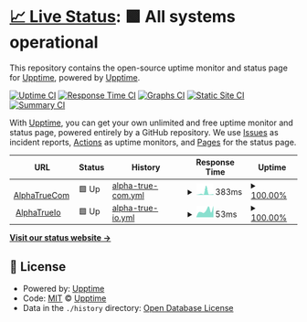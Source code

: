 # [📈 Live Status](https://upptime.github.io/upptime): <!--live status--> **🟩 All systems operational**

This repository contains the open-source uptime monitor and status page for [Upptime](https://upptime.js.org), powered by [Upptime](https://github.com/upptime/upptime).

[![Uptime CI](https://github.com/AlphaTrueCom/upptime/workflows/Uptime%20CI/badge.svg)](https://github.com/AlphaTrueCom/upptime/actions?query=workflow%3A%22Uptime+CI%22)
[![Response Time CI](https://github.com/AlphaTrueCom/upptime/workflows/Response%20Time%20CI/badge.svg)](https://github.com/AlphaTrueCom/upptime/actions?query=workflow%3A%22Response+Time+CI%22)
[![Graphs CI](https://github.com/AlphaTrueCom/upptime/workflows/Graphs%20CI/badge.svg)](https://github.com/AlphaTrueCom/upptime/actions?query=workflow%3A%22Graphs+CI%22)
[![Static Site CI](https://github.com/AlphaTrueCom/upptime/workflows/Static%20Site%20CI/badge.svg)](https://github.com/AlphaTrueCom/upptime/actions?query=workflow%3A%22Static+Site+CI%22)
[![Summary CI](https://github.com/AlphaTrueCom/upptime/workflows/Summary%20CI/badge.svg)](https://github.com/AlphaTrueCom/upptime/actions?query=workflow%3A%22Summary+CI%22)

With [Upptime](https://upptime.js.org), you can get your own unlimited and free uptime monitor and status page, powered entirely by a GitHub repository. We use [Issues](https://github.com/upptime/upptime/issues) as incident reports, [Actions](https://github.com/AlphaTrueCom/upptime/actions) as uptime monitors, and [Pages](https://upptime.github.io/upptime) for the status page.

<!--start: status pages-->
<!-- This summary is generated by Upptime (https://github.com/upptime/upptime) -->
<!-- Do not edit this manually, your changes will be overwritten -->
<!-- prettier-ignore -->
| URL | Status | History | Response Time | Uptime |
| --- | ------ | ------- | ------------- | ------ |
| <img alt="" src="https://favicons.githubusercontent.com/alphatrue.com" height="13"> [AlphaTrueCom](https://alphatrue.com) | 🟩 Up | [alpha-true-com.yml](https://github.com/AlphaTrueCom/upptime/commits/HEAD/history/alpha-true-com.yml) | <details><summary><img alt="Response time graph" src="./graphs/alpha-true-com/response-time-week.png" height="20"> 383ms</summary><br><a href="https://uptime.alphatrue.io/history/alpha-true-com"><img alt="Response time 212" src="https://img.shields.io/endpoint?url=https%3A%2F%2Fraw.githubusercontent.com%2FAlphaTrueCom%2Fupptime%2FHEAD%2Fapi%2Falpha-true-com%2Fresponse-time.json"></a><br><a href="https://uptime.alphatrue.io/history/alpha-true-com"><img alt="24-hour response time 156" src="https://img.shields.io/endpoint?url=https%3A%2F%2Fraw.githubusercontent.com%2FAlphaTrueCom%2Fupptime%2FHEAD%2Fapi%2Falpha-true-com%2Fresponse-time-day.json"></a><br><a href="https://uptime.alphatrue.io/history/alpha-true-com"><img alt="7-day response time 383" src="https://img.shields.io/endpoint?url=https%3A%2F%2Fraw.githubusercontent.com%2FAlphaTrueCom%2Fupptime%2FHEAD%2Fapi%2Falpha-true-com%2Fresponse-time-week.json"></a><br><a href="https://uptime.alphatrue.io/history/alpha-true-com"><img alt="30-day response time 361" src="https://img.shields.io/endpoint?url=https%3A%2F%2Fraw.githubusercontent.com%2FAlphaTrueCom%2Fupptime%2FHEAD%2Fapi%2Falpha-true-com%2Fresponse-time-month.json"></a><br><a href="https://uptime.alphatrue.io/history/alpha-true-com"><img alt="1-year response time 212" src="https://img.shields.io/endpoint?url=https%3A%2F%2Fraw.githubusercontent.com%2FAlphaTrueCom%2Fupptime%2FHEAD%2Fapi%2Falpha-true-com%2Fresponse-time-year.json"></a></details> | <details><summary><a href="https://uptime.alphatrue.io/history/alpha-true-com">100.00%</a></summary><a href="https://uptime.alphatrue.io/history/alpha-true-com"><img alt="All-time uptime 99.99%" src="https://img.shields.io/endpoint?url=https%3A%2F%2Fraw.githubusercontent.com%2FAlphaTrueCom%2Fupptime%2FHEAD%2Fapi%2Falpha-true-com%2Fuptime.json"></a><br><a href="https://uptime.alphatrue.io/history/alpha-true-com"><img alt="24-hour uptime 100.00%" src="https://img.shields.io/endpoint?url=https%3A%2F%2Fraw.githubusercontent.com%2FAlphaTrueCom%2Fupptime%2FHEAD%2Fapi%2Falpha-true-com%2Fuptime-day.json"></a><br><a href="https://uptime.alphatrue.io/history/alpha-true-com"><img alt="7-day uptime 100.00%" src="https://img.shields.io/endpoint?url=https%3A%2F%2Fraw.githubusercontent.com%2FAlphaTrueCom%2Fupptime%2FHEAD%2Fapi%2Falpha-true-com%2Fuptime-week.json"></a><br><a href="https://uptime.alphatrue.io/history/alpha-true-com"><img alt="30-day uptime 100.00%" src="https://img.shields.io/endpoint?url=https%3A%2F%2Fraw.githubusercontent.com%2FAlphaTrueCom%2Fupptime%2FHEAD%2Fapi%2Falpha-true-com%2Fuptime-month.json"></a><br><a href="https://uptime.alphatrue.io/history/alpha-true-com"><img alt="1-year uptime 99.99%" src="https://img.shields.io/endpoint?url=https%3A%2F%2Fraw.githubusercontent.com%2FAlphaTrueCom%2Fupptime%2FHEAD%2Fapi%2Falpha-true-com%2Fuptime-year.json"></a></details>
| <img alt="" src="https://favicons.githubusercontent.com/alphatrue.io" height="13"> [AlphaTrueIo](https://alphatrue.io) | 🟩 Up | [alpha-true-io.yml](https://github.com/AlphaTrueCom/upptime/commits/HEAD/history/alpha-true-io.yml) | <details><summary><img alt="Response time graph" src="./graphs/alpha-true-io/response-time-week.png" height="20"> 53ms</summary><br><a href="https://uptime.alphatrue.io/history/alpha-true-io"><img alt="Response time 97" src="https://img.shields.io/endpoint?url=https%3A%2F%2Fraw.githubusercontent.com%2FAlphaTrueCom%2Fupptime%2FHEAD%2Fapi%2Falpha-true-io%2Fresponse-time.json"></a><br><a href="https://uptime.alphatrue.io/history/alpha-true-io"><img alt="24-hour response time 88" src="https://img.shields.io/endpoint?url=https%3A%2F%2Fraw.githubusercontent.com%2FAlphaTrueCom%2Fupptime%2FHEAD%2Fapi%2Falpha-true-io%2Fresponse-time-day.json"></a><br><a href="https://uptime.alphatrue.io/history/alpha-true-io"><img alt="7-day response time 53" src="https://img.shields.io/endpoint?url=https%3A%2F%2Fraw.githubusercontent.com%2FAlphaTrueCom%2Fupptime%2FHEAD%2Fapi%2Falpha-true-io%2Fresponse-time-week.json"></a><br><a href="https://uptime.alphatrue.io/history/alpha-true-io"><img alt="30-day response time 75" src="https://img.shields.io/endpoint?url=https%3A%2F%2Fraw.githubusercontent.com%2FAlphaTrueCom%2Fupptime%2FHEAD%2Fapi%2Falpha-true-io%2Fresponse-time-month.json"></a><br><a href="https://uptime.alphatrue.io/history/alpha-true-io"><img alt="1-year response time 97" src="https://img.shields.io/endpoint?url=https%3A%2F%2Fraw.githubusercontent.com%2FAlphaTrueCom%2Fupptime%2FHEAD%2Fapi%2Falpha-true-io%2Fresponse-time-year.json"></a></details> | <details><summary><a href="https://uptime.alphatrue.io/history/alpha-true-io">100.00%</a></summary><a href="https://uptime.alphatrue.io/history/alpha-true-io"><img alt="All-time uptime 99.99%" src="https://img.shields.io/endpoint?url=https%3A%2F%2Fraw.githubusercontent.com%2FAlphaTrueCom%2Fupptime%2FHEAD%2Fapi%2Falpha-true-io%2Fuptime.json"></a><br><a href="https://uptime.alphatrue.io/history/alpha-true-io"><img alt="24-hour uptime 100.00%" src="https://img.shields.io/endpoint?url=https%3A%2F%2Fraw.githubusercontent.com%2FAlphaTrueCom%2Fupptime%2FHEAD%2Fapi%2Falpha-true-io%2Fuptime-day.json"></a><br><a href="https://uptime.alphatrue.io/history/alpha-true-io"><img alt="7-day uptime 100.00%" src="https://img.shields.io/endpoint?url=https%3A%2F%2Fraw.githubusercontent.com%2FAlphaTrueCom%2Fupptime%2FHEAD%2Fapi%2Falpha-true-io%2Fuptime-week.json"></a><br><a href="https://uptime.alphatrue.io/history/alpha-true-io"><img alt="30-day uptime 100.00%" src="https://img.shields.io/endpoint?url=https%3A%2F%2Fraw.githubusercontent.com%2FAlphaTrueCom%2Fupptime%2FHEAD%2Fapi%2Falpha-true-io%2Fuptime-month.json"></a><br><a href="https://uptime.alphatrue.io/history/alpha-true-io"><img alt="1-year uptime 99.99%" src="https://img.shields.io/endpoint?url=https%3A%2F%2Fraw.githubusercontent.com%2FAlphaTrueCom%2Fupptime%2FHEAD%2Fapi%2Falpha-true-io%2Fuptime-year.json"></a></details>

<!--end: status pages-->

[**Visit our status website →**](https://upptime.github.io/upptime)

## 📄 License

- Powered by: [Upptime](https://github.com/upptime/upptime)
- Code: [MIT](./LICENSE) © [Upptime](https://upptime.js.org)
- Data in the `./history` directory: [Open Database License](https://opendatacommons.org/licenses/odbl/1-0/)
